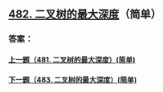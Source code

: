 ## [482. 二叉树的最大深度](https://leetcode-cn.com/problems/merge-two-sorted-lists/)（简单）





### 答案：



#### [上一题（481. 二叉树的最大深度）(简单)](https://github.com/sdwwld/leetCode/blob/master/src/main/java/com/wld/java/leetcode/leetCode0481.md)

#### [下一题（483. 二叉树的最大深度）(简单)](https://github.com/sdwwld/leetCode/blob/master/src/main/java/com/wld/java/leetcode/leetCode0483.md)